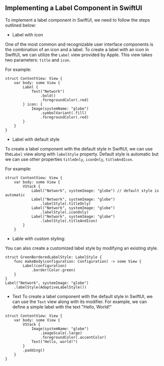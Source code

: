 ## Implementing a Label Component in SwiftUI

To implement a label component in SwiftUI, we need to follow the steps outlined below:
- Label with icon

One of the most common and recognizable user interface components is the combination of an icon and a label. To create a label with an icon in SwiftUI, we can utilize the `Label` view provided by Apple. This view takes two parameters: `title` and `icon`.

For example:
```
struct ContentView: View {
    var body: some View {
        Label {
            Text("Network")
                .bold()
                .foregroundColor(.red)
        } icon: {
            Image(systemName: "globe")
                .symbolVariant(.fill)
                .foregroundColor(.red)
        }
    }
}

```
- Label with default style

To create a label component with the default style in SwiftUI, we can use the`Label` view along with `labelStyle` property. Default style is automatic but we can use other properties `titleOnly`, `iconOnly`, `titleAndIcon`. 

For example:
```
struct ContentView: View {
    var body: some View {
        VStack {
            Label("Network", systemImage: "globe") // default style is automatic
            Label("Network", systemImage: "globe")
                .labelStyle(.titleOnly)
            Label("Network", systemImage: "globe")
                .labelStyle(.iconOnly)
            Label("Network", systemImage: "globe")
                .labelStyle(.titleAndIcon)
        }
    }       

```
- Lable with custom styling: 

You can also create a customized label style by modifying an existing style. 
```
struct GreenBorderedLabelStyle: LabelStyle {
    func makeBody(configuration: Configuration) -> some View {
        Label(configuration)
            .border(Color.green)
    }
}
Label("Network", systemImage: "globe")
    .labelStyle(AdaptiveLabelStyle())

```



- Text 
To create a label component with the default style in SwiftUI, we can use the `Text` view along with its modifier. For example, we can define a simple label with the text "Hello, World!"

```
struct ContentView: View {
    var body: some View {
        VStack {
            Image(systemName: "globe")
                .imageScale(.large)
                .foregroundColor(.accentColor)
            Text("Hello, world!")
        }
        .padding()
    }
}
```

